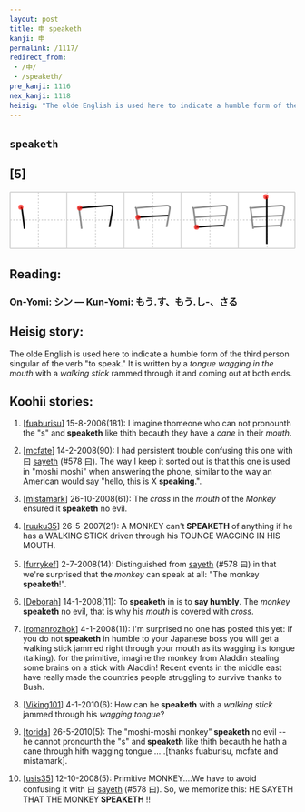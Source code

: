 ```yaml
---
layout: post
title: 申 speaketh
kanji: 申
permalink: /1117/
redirect_from:
 - /申/
 - /speaketh/
pre_kanji: 1116
nex_kanji: 1118
heisig: "The olde English is used here to indicate a humble form of the third person singular of the verb &quot;to speak.&quot; It is written by a <i>tongue wagging in the mouth</i> with a <i>walking stick</i> rammed through it and coming out at both ends."
---
```


## `speaketh`

## [5]

<div class="stroke"><img src="../images/E794B3.png" /></div>

## Reading:

### On-Yomi: シン &mdash; Kun-Yomi: もう.す、もう.し-、さる

## Heisig story:

The olde English is used here to indicate a humble form of the third person singular of the verb &quot;to speak.&quot; It is written by a <i>tongue wagging in the mouth</i> with a <i>walking stick</i> rammed through it and coming out at both ends.

## Koohii stories:

1) [<a href="http://kanji.koohii.com/profile/fuaburisu">fuaburisu</a>] 15-8-2006(181): I imagine thomeone who can not pronounth the &quot;s&quot; and<strong> speaketh</strong> like thith becauth they have a <em>cane</em> in their <em>mouth</em>.

2) [<a href="http://kanji.koohii.com/profile/mcfate">mcfate</a>] 14-2-2008(90): I had persistent trouble confusing this one with 曰 <a href="../578">sayeth</a> (#578 曰). The way I keep it sorted out is that this one is used in &quot;moshi moshi&quot; when answering the phone, similar to the way an American would say &quot;hello, this is X <strong>speaking</strong>.&quot;.

3) [<a href="http://kanji.koohii.com/profile/mistamark">mistamark</a>] 26-10-2008(61): The <em>cross</em> in the <em>mouth</em> of the <em>Monkey</em> ensured it<strong> speaketh</strong> no evil.

4) [<a href="http://kanji.koohii.com/profile/ruuku35">ruuku35</a>] 26-5-2007(21): A MONKEY can&#039;t<strong> SPEAKETH</strong> of anything if he has a WALKING STICK driven through his TOUNGE WAGGING IN HIS MOUTH.

5) [<a href="http://kanji.koohii.com/profile/furrykef">furrykef</a>] 2-7-2008(14): Distinguished from <a href="../578">sayeth</a> (#578 曰) in that we&#039;re surprised that the <em>monkey</em> can speak at all: &quot;The monkey<strong> speaketh</strong>!&quot;.

6) [<a href="http://kanji.koohii.com/profile/Deborah">Deborah</a>] 14-1-2008(11): To<strong> speaketh</strong> in is to <strong>say humbly</strong>. The <em>monkey</em><strong> speaketh</strong> no evil, that is why his <em>mouth</em> is covered with <em>cross</em>.

7) [<a href="http://kanji.koohii.com/profile/romanrozhok">romanrozhok</a>] 4-1-2008(11): I&#039;m surprised no one has posted this yet: If you do not<strong> speaketh</strong> in humble to your Japanese boss you will get a walking stick jammed right through your mouth as its wagging its tongue (talking). for the primitive, imagine the monkey from Aladdin stealing some brains on a stick with Aladdin! Recent events in the middle east have really made the countries people struggling to survive thanks to Bush.

8) [<a href="http://kanji.koohii.com/profile/Viking101">Viking101</a>] 4-1-2010(6): How can he<strong> speaketh</strong> with a <em>walking stick</em> jammed through his <em>wagging tongue</em>?

9) [<a href="http://kanji.koohii.com/profile/torida">torida</a>] 26-5-2010(5): The &quot;moshi-moshi monkey&quot;<strong> speaketh</strong> no evil -- he cannot pronounth the &quot;s&quot; and<strong> speaketh</strong> like thith becauth he hath a cane through hith wagging tongue .....[thanks fuaburisu, mcfate and mistamark].

10) [<a href="http://kanji.koohii.com/profile/usis35">usis35</a>] 12-10-2008(5): Primitive MONKEY....We have to avoid confusing it with 曰 <a href="../578">sayeth</a> (#578 曰). So, we memorize this: HE SAYETH THAT THE MONKEY<strong> SPEAKETH</strong> !!
